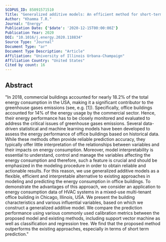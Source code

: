 ```yaml
---
SCOPUS_ID: 85091571510
Title: "Generalized additive models: An efficient method for short-term energy prediction in office buildings"
Author: "Khamma T.R."
Journal: "Energy"
Publication Date: {'$date': '2020-12-15T00:00:00Z'}
Publication Year: 2020
DOI: "10.1016/j.energy.2020.118834"
Source Type: "Journal"
Document Type: "ar"
Document Type Description: "Article"
Affiliation: "University of Illinois Urbana-Champaign"
Affiliation Country: "United States"
Cited by count: 16
---
```


## Abstract
"In 2018, commercial buildings accounted for nearly 18.2% of the total energy consumption in the USA, making it a significant contributor to the greenhouse gases emissions (see, e.g. [1]). Specifically, office buildings accounted for 14% of the energy usage by the commercial sector. Hence, their energy performance has to be closely monitored and evaluated to address the critical issues of greenhouse gases emissions. Several data-driven statistical and machine learning models have been developed to assess the energy performance of office buildings based on historical data. While these methods often provide reliable prediction accuracy, they typically offer little interpretation of the relationships between variables and their impacts on energy consumption. Moreover, model interpretability is essential to understand, control and manage the variables affecting the energy consumption and therefore, such a feature is crucial and should be emphasized in the modeling procedure in order to obtain reliable and actionable results. For this reason, we use generalized additive models as a flexible, efficient and interpretable alternative to existing approaches in modeling and predicting the energy consumption in office buildings. To demonstrate the advantages of this approach, we consider an application to energy consumption data of HVAC systems in a mixed-use multi-tenant office building in Chicago, Illinois, USA. We present the building characteristics and various influential variables, based on which we construct a generalized additive model. We compare the prediction performance using various commonly used calibration metrics between the proposed model and existing methods, including support vector machine as well as classification and regression tree. We find that the proposed method outperforms the existing approaches, especially in terms of short term prediction."

